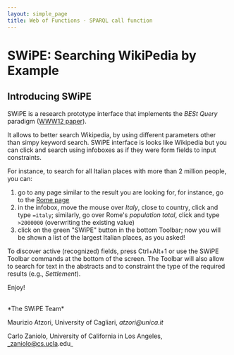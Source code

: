 ```yaml
---
layout: simple_page
title: Web of Functions - SPARQL call function
---
```


# SWiPE: Searching WikiPedia by Example


## Introducing SWiPE
SWiPE is a research prototype interface that implements the _BESt Query_ paradigm ([WWW12 paper](http://www2012.wwwconference.org/proceedings/companion/p309.pdf)). 

It allows to better search Wikipedia, by using different parameters other than simpy keyword search.
SWiPE interface is looks like Wikipedia but you can click and search using infoboxes as if they were form fields to input constraints.

For instance, to search for all Italian places with more than 2 million people, you can:

1. go to any page similar to the result you are looking for, for instance, go to the [Rome page](/wiki/Rome)
2. in the infobox, move the mouse over _Italy_, close to country, click and type `=italy`; similarly, go over Rome's _population total_, click and type `>2000000` (overwriting the existing value)
3. click on the green "SWiPE" button in the bottom Toolbar; now you will be shown a list of the largest Italian places, as you asked!

To discover active (recognized) fields, press Ctrl+Alt+1 or use the SWiPE Toolbar commands at the bottom of the screen. The Toolbar will also allow to search for text in the abstracts and to constraint the type of the required results (e.g., _Settlement_).

Enjoy!

<br/>
*The SWiPE Team*

Maurizio Atzori, University of Cagliari, _atzori@unica.it_

Carlo Zaniolo, University of California in Los Angeles, _zaniolo@cs.ucla.edu_

